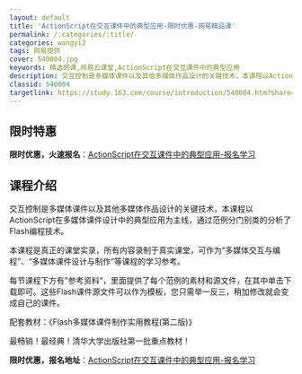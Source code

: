 ```yaml
---
layout: default
title: 'ActionScript在交互课件中的典型应用-限时优惠-网易精品课'
permalink: /:categories/:title/
categories: wangyi2
tags: 网易提供
cover: 540004.jpg
keywords: 精选网课,网易云课堂,ActionScript在交互课件中的典型应用
description: 交互控制是多媒体课件以及其他多媒体作品设计的关键技术，本课程以ActionScript在多媒体课件设计中的典型应用为主线
classid: 540004
targetlink: https://study.163.com/course/introduction/540004.htm?share=1&shareId=1025206652&utm_campaign=share&utm_medium=iphoneShare&utm_source=&utm_u=1025206652
---
```


## 限时特惠

**限时优惠，火速报名**：[ActionScript在交互课件中的典型应用-报名学习](https://study.163.com/course/introduction/540004.htm?share=1&shareId=1025206652&utm_campaign=share&utm_medium=iphoneShare&utm_source=&utm_u=1025206652)

## 课程介绍

交互控制是多媒体课件以及其他多媒体作品设计的关键技术，本课程以ActionScript在多媒体课件设计中的典型应用为主线，通过范例分门别类的分析了Flash编程技术。



本课程是真正的课堂实录，所有内容录制于真实课堂，可作为“多媒体交互与编程”、“多媒体课件设计与制作”等课程的学习参考。



每节课程下方有”参考资料“，里面提供了每个范例的素材和源文件，在其中单击下载即可。这些Flash课件源文件可以作为模板，您只需举一反三，稍加修改就会变成自己的课件。



配套教材：《Flash多媒体课件制作实用教程(第二版)》

最畅销！最经典！清华大学出版社第一批重点教材！

**限时优惠，报名地址**：[ActionScript在交互课件中的典型应用-报名学习](https://study.163.com/course/introduction/540004.htm?share=1&shareId=1025206652&utm_campaign=share&utm_medium=iphoneShare&utm_source=&utm_u=1025206652)

